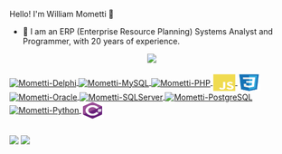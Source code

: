 Hello! I'm William Mometti 👋

- 🔭 I am an ERP (Enterprise Resource Planning) Systems Analyst and Programmer, with 20 years of experience.

<div align="center">
  <a href="https://github.com/mometti">
  <img height="180em" src="https://github-readme-stats.vercel.app/api?username=mometti&show_icons=true&theme=algolia&include_all_commits=true&count_private=true"/>
  <!-- <img height="180em" src="https://github-readme-stats.vercel.app/api/top-langs/?username=mometti&layout=compact&langs_count=7&theme=algolia"/> -->
</div>

<div style="display: inline_block"><br>
  <img align="center" alt="Mometti-Delphi" height="50" width="50" src="https://d2ohlsp9gwqc7h.cloudfront.net/images/logos/delphi-logo-128.webp">
  <img align="center" alt="Mometti-MySQL" height="40" width="50" src="https://www.mysql.com/common/logos/logo-mysql-170x115.png">
  <img align="center" alt="Mometti-PHP" height="30" width="40" src="https://www.php.net/images/logos/new-php-logo.png">
  <img align="center" alt="Mometti-Js" height="30" width="40" src="https://raw.githubusercontent.com/devicons/devicon/master/icons/javascript/javascript-plain.svg">
  <img align="center" alt="Mometti-CSS" height="30" width="40" src="https://raw.githubusercontent.com/devicons/devicon/master/icons/css3/css3-original.svg">
  <img align="center" alt="Mometti-Oracle" height="30" width="40" src="https://superset.apache.org/img/databases/oraclelogo.png">
  <img align="center" alt="Mometti-SQLServer" height="35" width="45" src="https://cpl.thalesgroup.com/sites/default/files/inline-images/microsoft-sql_server.png">
  <img align="center" alt="Mometti-PostgreSQL" height="40" width="35" src="https://www.postgresql.org/media/img/about/press/elephant.png">
  <img align="center" alt="Mometti-Python" height="35" width="30" src="https://s3.dualstack.us-east-2.amazonaws.com/pythondotorg-assets/media/community/logos/python-logo-only.png">
  <img align="center" alt="Mometti-Csharp" height="30" width="40" src="https://raw.githubusercontent.com/devicons/devicon/master/icons/csharp/csharp-original.svg">
</div>
  
  ##

<div> 
 <a href="https://discord.com/mometti#5036" target="_blank"><img alt"mometti#5036" src="https://img.shields.io/badge/Discord-7289DA?style=for-the-badge&logo=discord&logoColor=white" target="_blank"></a> 
 <a href = "mailto:mometti@hotmail.com"><img src="https://img.shields.io/badge/-Hotmail-%23333?style=for-the-badge&logo=hotmail&logoColor=white" target="_blank"></a>
 
</div>
